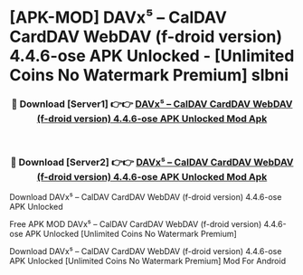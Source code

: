 # [APK-MOD] DAVx⁵ – CalDAV CardDAV WebDAV (f-droid version) 4.4.6-ose APK Unlocked - [Unlimited Coins No Watermark Premium] slbni



<div align="center">
<h3>🔴 Download [Server1] 👉👉 <a href="https://momento.my/?title=DAVx⁵_–_CalDAV_CardDAV_WebDAV_(f-droid_version)_4.4.6-ose_APK_Unlocked">DAVx⁵ – CalDAV CardDAV WebDAV (f-droid version) 4.4.6-ose APK Unlocked Mod Apk</a></h3><br>

<h3>🔴 Download [Server2] 👉👉 <a href="https://momento.my/?title=DAVx⁵_–_CalDAV_CardDAV_WebDAV_(f-droid_version)_4.4.6-ose_APK_Unlocked">DAVx⁵ – CalDAV CardDAV WebDAV (f-droid version) 4.4.6-ose APK Unlocked Mod Apk</a></h3>
</div>



Download DAVx⁵ – CalDAV CardDAV WebDAV (f-droid version) 4.4.6-ose APK Unlocked 

Free APK MOD DAVx⁵ – CalDAV CardDAV WebDAV (f-droid version) 4.4.6-ose APK Unlocked [Unlimited Coins No Watermark Premium]

Download DAVx⁵ – CalDAV CardDAV WebDAV (f-droid version) 4.4.6-ose APK Unlocked [Unlimited Coins No Watermark Premium] Mod For Android
